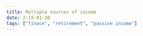 ```yaml
---
title: Multiple sources of income
date: 2-19-01-30
tags: ["finace", "retirement", "passive income"]
---
```


